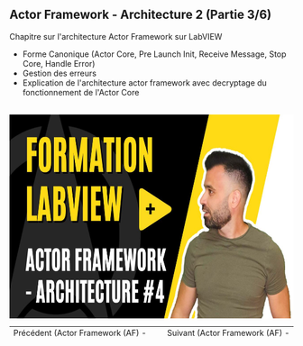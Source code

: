 <h2 dir="auto" id="user-content-h_174031069121655196260265"><strong><span>Actor Framework - Architecture 2&nbsp;</span></strong><strong>(Partie 3/6)</strong></h2>
<p><span>Chapitre sur l'architecture Actor Framework sur LabVIEW&nbsp;</span></p>
<ul>
<li><span>Forme Canonique (Actor Core, Pre Launch Init, Receive Message, Stop Core, Handle Error)</span></li>
<li><span>Gestion des erreurs</span></li>
<li><span>Explication de l'architecture actor framework avec decryptage du fonctionnement de l'Actor Core</span></li>
</ul>
<p>&nbsp;<a href="https://youtu.be/r5GDZ0qS8c4?si=oC5QuaPGpVsRuZHe"><img src="4_architecture.jpg" width="640" height="362" alt="" style="display: block; margin-left: auto; margin-right: auto;" /></a></p>
<p></p>
<p></p>
<table border="0" style="width: 100%; border-collapse: collapse; border-style: none; height: 18px;">
<tbody>
<tr style="height: 18px;">
<td style="width: 50%; height: 18px;"><a href="https://github.com/Technologies-de-France/Formation-LabVIEW/blob/main/k%20-%202%20-%20Actor%20framework%20-%20actor/Readme.md">Pr&eacute;c&eacute;dent (<span>Actor Framework (AF)</span>&nbsp;- Actor)</a></td>
<td style="width: 50%; text-align: right; height: 18px;"><a href="https://github.com/Technologies-de-France/Formation-LabVIEW/tree/main/k%20-%204%20-%20Actor%20Framework%20-%20Architecture%20-%20part%202">Suivant (<span>Actor Framework (AF) - Architecture2</span>)</a></td>
</tr>
</tbody>
</table>
<p dir="auto" id="user-content-h_4774480761351655104528452" style="text-align: left;"></p>
